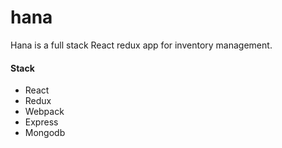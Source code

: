 # hana

Hana is a full stack React redux app for inventory management.

#### Stack

- React
- Redux
- Webpack
- Express
- Mongodb
